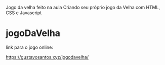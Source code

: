 Jogo da velha feito na aula Criando seu próprio jogo da Velha com HTML, CSS e Javascript


# jogoDaVelha

link para o jogo online:

https://gustavosantos.xyz/jogodavelha/
